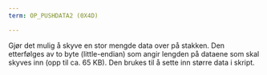 ```yaml
---
term: OP_PUSHDATA2 (0X4D)

---
```

Gjør det mulig å skyve en stor mengde data over på stakken. Den etterfølges av to byte (little-endian) som angir lengden på dataene som skal skyves inn (opp til ca. 65 KB). Den brukes til å sette inn større data i skript.
